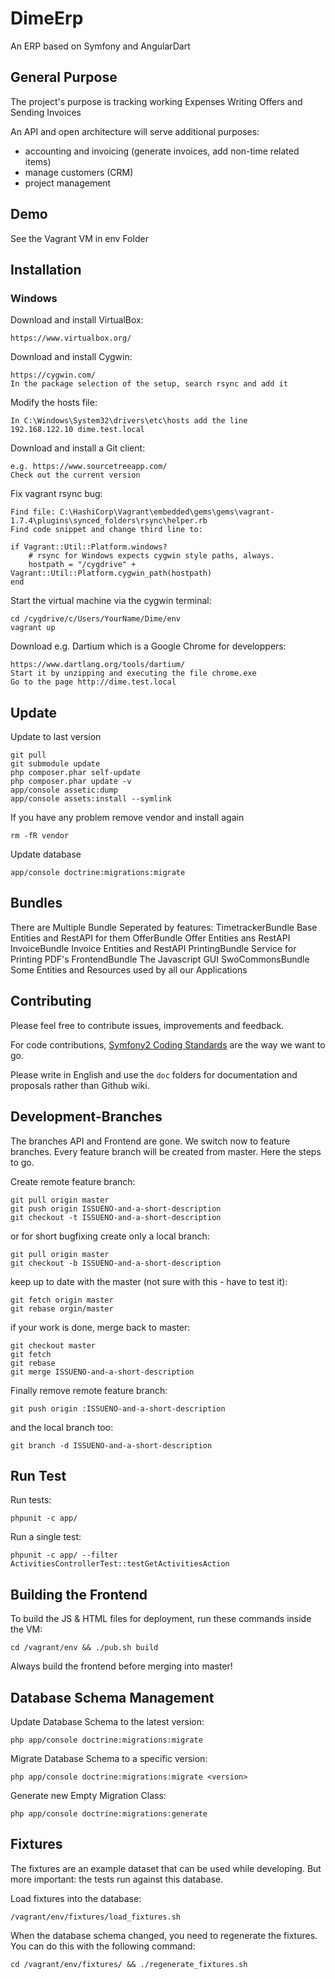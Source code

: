 # DimeErp

An ERP based on Symfony and AngularDart

## General Purpose

The project's purpose is tracking working Expenses Writing Offers and Sending Invoices

An API and open architecture will serve additional purposes:

  * accounting and invoicing (generate invoices, add non-time related items)
  * manage customers (CRM)
  * project management
  
## Demo

See the Vagrant VM in env Folder

## Installation

### Windows

Download and install VirtualBox:

	https://www.virtualbox.org/
	
Download and install Cygwin:

	https://cygwin.com/
	In the package selection of the setup, search rsync and add it
	
Modify the hosts file:

	In C:\Windows\System32\drivers\etc\hosts add the line
	192.168.122.10 dime.test.local
	
Download and install a Git client:

	e.g. https://www.sourcetreeapp.com/
	Check out the current version
	
Fix vagrant rsync bug:
    
    Find file: C:\HashiCorp\Vagrant\embedded\gems\gems\vagrant-1.7.4\plugins\synced_folders\rsync\helper.rb
    Find code snippet and change third line to:  
    
    if Vagrant::Util::Platform.windows?
        # rsync for Windows expects cygwin style paths, always.
        hostpath = "/cygdrive" + Vagrant::Util::Platform.cygwin_path(hostpath)
    end
	
Start the virtual machine via the cygwin terminal:

	cd /cygdrive/c/Users/YourName/Dime/env
	vagrant up

Download e.g. Dartium which is a Google Chrome for developpers:
	
	https://www.dartlang.org/tools/dartium/
	Start it by unzipping and executing the file chrome.exe
	Go to the page http://dime.test.local
	
## Update

Update to last version

    git pull
    git submodule update
    php composer.phar self-update
    php composer.phar update -v
    app/console assetic:dump
    app/console assets:install --symlink

If you have any problem remove vendor and install again

    rm -fR vendor

Update database

    app/console doctrine:migrations:migrate

## Bundles

There are Multiple Bundle Seperated by features:
    TimetrackerBundle Base Entities and RestAPI for them
    OfferBundle Offer Entities ans RestAPI
    InvoiceBundle Invoice Entities and RestAPI
    PrintingBundle Service for Printing PDF's
    FrontendBundle The Javascript GUI
    SwoCommonsBundle Some Entities and Resources used by all our Applications

## Contributing

Please feel free to contribute issues, improvements and feedback.

For code contributions, [Symfony2 Coding Standards] are the way we want to go.

Please write in English and use the `doc` folders for documentation and proposals rather than Github wiki.

[Symfony2 Coding Standards]: http://symfony.com/doc/master/contributing/code/standards.html

## Development-Branches

The branches API and Frontend are gone. We switch now to feature branches. Every feature branch will be created from master. Here the steps to go.

Create remote feature branch:

    git pull origin master
    git push origin ISSUENO-and-a-short-description
    git checkout -t ISSUENO-and-a-short-description

or for short bugfixing create only a local branch:

    git pull origin master
    git checkout -b ISSUENO-and-a-short-description

keep up to date with the master (not sure with this - have to test it):

    git fetch origin master
    git rebase orgin/master

if your work is done, merge back to master:

    git checkout master
    git fetch
    git rebase
    git merge ISSUENO-and-a-short-description

Finally remove remote feature branch:

    git push origin :ISSUENO-and-a-short-description

and the local branch too:

    git branch -d ISSUENO-and-a-short-description

## Run Test

Run tests:

    phpunit -c app/

Run a single test:

    phpunit -c app/ --filter ActivitiesControllerTest::testGetActivitiesAction
    
## Building the Frontend

To build the JS & HTML files for deployment, run these commands inside the VM:

    cd /vagrant/env && ./pub.sh build

Always build the frontend before merging into master!

## Database Schema Management

Update Database Schema to the latest version:

    php app/console doctrine:migrations:migrate

Migrate Database Schema to a specific version:

    php app/console doctrine:migrations:migrate <version>

Generate new Empty Migration Class:

    php app/console doctrine:migrations:generate

## Fixtures

The fixtures are an example dataset that can be used while developing. But more important: the tests run against this database.

Load fixtures into the database:

    /vagrant/env/fixtures/load_fixtures.sh

When the database schema changed, you need to regenerate the fixtures. You can do this with the following command:

    cd /vagrant/env/fixtures/ && ./regenerate_fixtures.sh

